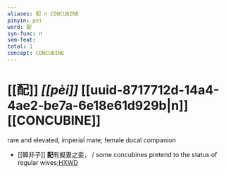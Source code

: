 ```yaml
---
aliases: 配 n CONCUBINE
pinyin: pèi
word: 配
syn-func: n
sem-feat: 
total: 1
concept: CONCUBINE 
---
```

# [[配]] *[[pèi]]*  [[uuid-8717712d-14a4-4ae2-be7a-6e18e61d929b|n]] [[CONCUBINE]]
rare and elevated, imperial mate; female ducal companion
 - [[韓非子]] **配**有擬妻之妾， / some concubines pretend to the status of regular wives;[HXWD](https://hxwd.org/textview.html?location=KR3c0005_tls_044-46a.8)